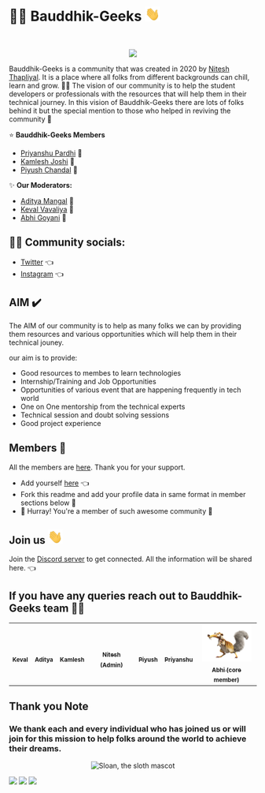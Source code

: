 # 👨‍🎓 Bauddhik-Geeks  <img src="https://raw.githubusercontent.com/ABSphreak/ABSphreak/master/gifs/Hi.gif" width="30px">

<br>
<p align="center">
  <img align="top" src="https://cdn.discordapp.com/attachments/885062668858306590/888283616046620702/Welcome_to_Bauddhik-Geeks.gif"> 


Bauddhik-Geeks is a community that was created in 2020 by [Nitesh Thapliyal](https://github.com/Nitesh-thapliyal). It is a place where all folks from different backgrounds can chill, learn and grow. 👨‍🎓
The vision of our community is to help the student developers or professionals with the resources that will help them in their technical journey.
In this vision of Bauddhik-Geeks there are lots of folks behind it but the special mention to those who helped in reviving the community 👨‍
  

⭐ **Bauddhik-Geeks Members**
- [Priyanshu Pardhi](https://github.com/priyanshupardhi) 💬 
- [Kamlesh Joshi](https://github.com/kamleshjoshi8102) 💬 
- [Piyush Chandal](https://github.com/Piyush-Codes7) 💬 
  

✨ **Our Moderators:**
- [Aditya Mangal](https://github.com/adityamangal1) 💬  
- [Keval Vavaliya](https://github.com/kevalvavaliya) 💬
- [Abhi Goyani](https://github.com/abhigoyani) 💬

## 👨‍🎓 Community socials:
- [Twitter](https://twitter.com/BauddhikGeeks) 👈 
- [Instagram](https://www.instagram.com/bauddhik_geeks) 👈 


  
## AIM ✔️ 

The AIM of our community is to help as many folks we can by providing them resources and various opportunities which will help them in their technical jouney.

our aim is to provide:
- Good resources to membes to learn technologies
- Internship/Training and Job Opportunities
- Opportunities of various event that are happening frequently in tech world
- One on One mentorship from the technical experts
- Technical session and doubt solving sessions
- Good project experience
 
## Members 👨‍
All the members are [here](https://github.com/Bauddhik-Geeks/Welcome-to-Bauddhik-Geeks/blob/main/Members.md). Thank you for your support.
- Add yourself [here](https://github.com/Bauddhik-Geeks/Welcome-to-Bauddhik-Geeks/blob/main/Members.md)  👈 
- Fork this readme and add your profile data in same format in member sections below 📖
-  🎊 Hurray! You're a member of such awesome community 🎉

## Join us <img src="https://raw.githubusercontent.com/ABSphreak/ABSphreak/master/gifs/Hi.gif" width="30px">
Join the [Discord server](https://discord.gg/atzZYdNMDF) to get connected. All the information will be shared here. 👈
  
  
<!--   Add members data here -->
  
  ## If you have any queries reach out to Bauddhik-Geeks team 👨‍🎓

<table>
  <tr>
    <td align="center"><a href="https://github.com/kevalvavaliya"><img src="https://avatars.githubusercontent.com/u/72963356?v=4" width="100px;" alt=""/><br /><sub><b>Keval</b></sub></a></td>
    <td align="center"><a href="https://github.com/adityamangal1"><img src="https://github.com/adityamangal1.png?size=460" width="100px;" alt=""/><br /><sub><b>Aditya</b></sub></a></td>
    <td align="center"><a href="https://github.com/kamleshjoshi8102"><img src="https://avatars.githubusercontent.com/u/72374645?v=4" width="100px;" alt=""/><br /><sub><b>Kamlesh </b></sub></a></td>
    <td align="center"><a href="https://github.com/Nitesh-thapliyal"><img src="https://avatars.githubusercontent.com/u/53345517?v=4" width="100px;" alt=""/><br /><sub><b>Nitesh (Admin)</b></sub></a></td>
    <td align="center"><a href="https://github.com/Piyush-Codes7"><img src="https://avatars.githubusercontent.com/u/61281309?v=4" width="100px;" alt=""/><br /><sub><b>Piyush </b></sub></a></td>
    <td align="center"><a href="https://github.com/priyanshupardhi"><img src="https://avatars.githubusercontent.com/u/53074974?v=4" width="100px;" alt=""/><br /><sub><b>Priyanshu</b></sub></a></td>
        <td align="center"><a href="https://github.com/abhigoyani"><img src="https://github.com/abhigoyani/abhigoyani/blob/master/assets/sqrl.jpg" width="100px;" alt=""/><br /><sub><b>Abhi (core member)</b></sub></a></td>

  </tr>
</table>
 
## Thank you Note

### We thank each and every individual who has joined us or will join for this mission to help folks around the world to achieve their dreams.
<p align="center">
  <img alt="Sloan, the sloth mascot" width="250px" src="https://thumbs.gfycat.com/EqualAfraidAntelope-max-1mb.gif">
   <br>
</p>

<!-- badges here -->

![](https://img.shields.io/github/repo-size/Bauddhik-Geeks/Welcome-to-Bauddhik-Geeks)
  <img src="https://visitor-badge.laobi.icu/badge?page_id=Bauddhik-Geeks">
  <img src="https://badges.frapsoft.com/os/v1/open-source.svg?v=103">

